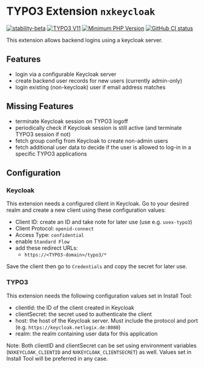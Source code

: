 # TYPO3 Extension `nxkeycloak`

[![stability-beta](https://img.shields.io/badge/stability-beta-33bbff.svg)](https://github.com/netlogix/nxkeycloak)
[![TYPO3 V11](https://img.shields.io/badge/TYPO3-11-orange.svg)](https://get.typo3.org/version/11)
[![Minimum PHP Version](https://img.shields.io/badge/php-%3E%3D%207.4-8892BF.svg)](https://php.net/)
[![GitHub CI status](https://github.com/netlogix/nxkeycloak/actions/workflows/ci.yml/badge.svg?branch=main)](https://github.com/netlogix/nxkeycloak/actions)

This extension allows backend logins using a keycloak server.

## Features

* login via a configurable Keycloak server
* create backend user records for new users (currently admin-only)
* login existing (non-keycloak) user if email address matches

## Missing Features

* terminate Keycloak session on TYPO3 logoff
* periodically check if Keycloak session is still active (and terminate TYPO3 session if not)
* fetch group config from Keycloak to create non-admin users
* fetch additional user data to decide if the user is allowed to log-in in a specific TYPO3 applications

## Configuration

### Keycloak
This extension needs a configured client in Keycloak. Go to your desired realm and create a new client using these 
configuration values:
* Client ID: create an ID and take note for later use (use e.g. `uvex-typo3`)
* Client Protocol: `openid-connect`
* Access Type: `confidential`
* enable `Standard Flow`
* add these redirect URLs:
  * `https://<TYPO3-domain>/typo3/*`

Save the client then go to `Credentials` and copy the secret for later use.

### TYPO3
This extension needs the following configuration values set in Install Tool:
* clientId: the ID of the client created in Keycloak
* clientSecret: the secret used to authenticate the client
* host: the host of the Keycloak server. Must include the protocol and port (e.g. `https://keycloak.netlogix.de:8080`)
* realm: the realm containing user data for this application

Note: Both clientID and clientSecret can be set using environment variables (`NXKEYCLOAK_CLIENTID` and `NXKEYCLOAK_CLIENTSECRET`) as well.
Values set in Install Tool will be preferred in any case.